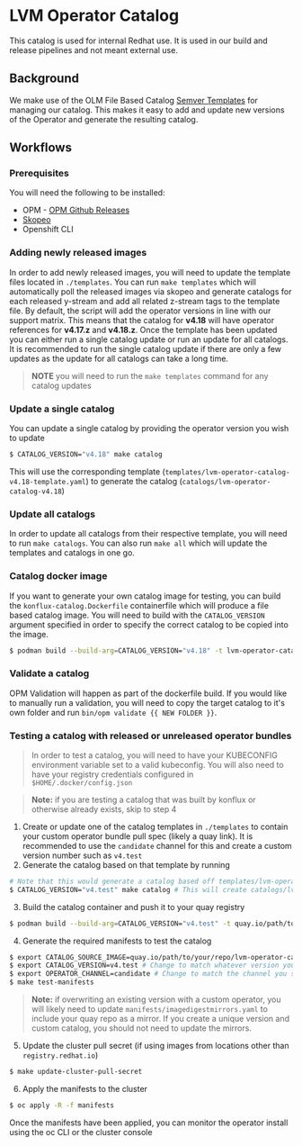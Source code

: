 # LVM Operator Catalog
This catalog is used for internal Redhat use. It is used in our build and release pipelines and not meant external use.
## Background
We make use of the OLM File Based Catalog [Semver Templates](https://olm.operatorframework.io/docs/reference/catalog-templates/#semver-template) for managing our catalog. This makes it easy to add and update new versions of the Operator and generate the resulting catalog.

## Workflows
### Prerequisites
You will need the following to be installed:
- OPM - [OPM Github Releases](https://github.com/operator-framework/operator-registry/releases)
- [Skopeo](https://github.com/containers/skopeo/blob/main/install.md)
- Openshift CLI

### Adding newly released images
In order to add newly released images, you will need to update the template files located in `./templates`.
You can run `make templates` which will automatically poll the released images via skopeo and generate catalogs for each released y-stream and add all related
z-stream tags to the template file. By default, the script will add the operator versions in line with our support matrix. This means that the catalog for **v4.18** will have operator references for **v4.17.z** and **v4.18.z**.
Once the template has been updated you can either run a single catalog update or run an update for all catalogs. It is recommended to run the single catalog update if there are only a few updates as the update for all catalogs can take a long time.

> **NOTE** you will need to run the `make templates` command for any catalog updates

### Update a single catalog
You can update a single catalog by providing the operator version you wish to update
```bash
$ CATALOG_VERSION="v4.18" make catalog
```
This will use the corresponding template (`templates/lvm-operator-catalog-v4.18-template.yaml`) to generate the catalog (`catalogs/lvm-operator-catalog-v4.18`)

### Update all catalogs
In order to update all catalogs from their respective template, you will need to run `make catalogs`. You can also run `make all` which will update the templates and catalogs in one go.

### Catalog docker image
If you want to generate your own catalog image for testing, you can build the `konflux-catalog.Dockerfile` containerfile which will produce a file based catalog image. You will need to build with the `CATALOG_VERSION` argument specified in order to specify the correct catalog to be copied into the image.
```bash
$ podman build --build-arg=CATALOG_VERSION="v4.18" -t lvm-operator-catalog:v4.18 -f konflux-catalog.Dockerfile
```

### Validate a catalog
OPM Validation will happen as part of the dockerfile build. If you would like to manually run a validation, you will need to copy the target catalog to it's own folder and run `bin/opm validate {{ NEW FOLDER }}`.

### Testing a catalog with released or unreleased operator bundles
> In order to test a catalog, you will need to have your KUBECONFIG environment variable set to a valid kubeconfig. You will also need to have your registry credentials configured in `$HOME/.docker/config.json`

> **Note:** if you are testing a catalog that was built by konflux or otherwise already exists, skip to step 4

1. Create or update one of the catalog templates in `./templates` to contain your custom operator bundle pull spec (likely a quay link). It is recommended to use the `candidate` channel for this and create a custom version number such as `v4.test`
2. Generate the catalog based on that template by running
  ```bash
  # Note that this would generate a catalog based off templates/lvm-operator-catalog-v4.test-template.yaml
  $ CATALOG_VERSION="v4.test" make catalog # This will create catalogs/lvm-operator-catalog/v4.test.json
  ```
3. Build the catalog container and push it to your quay registry
  ```bash
  $ podman build --build-arg=CATALOG_VERSION="v4.test" -t quay.io/path/to/your/repo/lvm-operator-catalog:v4.test -f konflux-catalog.Dockerfile
  ```
4. Generate the required manifests to test the catalog
  ```bash
  $ export CATALOG_SOURCE_IMAGE=quay.io/path/to/your/repo/lvm-operator-catalog # This should be the path to your custom image, defaults to konflux built quay images
  $ export CATALOG_VERSION=v4.test # Change to match whatever version you use
  $ export OPERATOR_CHANNEL=candidate # Change to match the channel you set in the template if using a custom catalog
  $ make test-manifests
  ```
  > **Note:** if overwriting an existing version with a custom operator, you will likely need to update `manifests/imagedigestmirrors.yaml` to include your quay repo as a mirror. If you create a unique version and custom catalog, you should not need to update the mirrors.
5. Update the cluster pull secret (if using images from locations other than `registry.redhat.io`)
  ```bash
  $ make update-cluster-pull-secret
  ```
6. Apply the manifests to the cluster
  ```bash
  $ oc apply -R -f manifests
  ```

Once the manifests have been applied, you can monitor the operator install using the oc CLI or the cluster console
